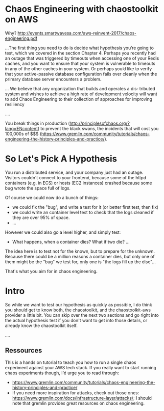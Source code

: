 # Chaos Engineering with chaostoolkit on AWS

Why? http://events.smartwavesa.com/aws-reinvent-2017/chaos-engineering.pdf

...The first thing you need to do is decide what hypothesis you’re
going to test, which we covered in the section Chapter 4. Perhaps
you recently had an outage that was triggered by timeouts when
accessing one of your Redis caches, and you want to ensure that
your system is vulnerable to timeouts in any of the other caches in
your system. Or perhaps you’d like to verify that your active-passive
database configuration fails over cleanly when the primary database
server encounters a problem.

...
We believe that any organization that builds and operates a dis‐
tributed system and wishes to achieve a high rate of development
velocity will want to add Chaos Engineering to their collection of
approaches for improving resiliency

....

You break things in production (http://principlesofchaos.org/?lang=ENcontent) to prevent the black swans, the incidents
that will cost you 100,000s of $$$ (https://www.gremlin.com/community/tutorials/chaos-engineering-the-history-principles-and-practice/).

# So Let's Pick A Hypothesis

You run a distributed service, and your company just had an outage.
Visitors couldn't connect to your frontend, because some of the httpd containers
(e.g. in ECS) or
hosts (EC2 instances) crashed because some bug wrote the space full of logs.

Of course we could now do a bunch of things:

- we could fix the "bug", and write a test for it (or better first test, then fix)
- we could write an container level test to check that the logs cleaned if they
  are over 95% of space.
- ...

However we could also go a level higher, and simply test:

- What happens, when a container dies? What if two die? ...

The idea here is to test not for the known, but to prepare for the unknown.
Because there could be a million reasons a container dies, but only one of them
might be the "bug" we test for, only one is "the logs fill up the disc"...

That's what you aim for in chaos engineering.

# Intro

So while we want to test our hypothesis as quickly as possible, I do think you should
get to know both, the chaostoolkit, and the chaostoolkit-aws provider a little bit.
You can skip over the next two sections and go right into the actual hypothesis test
if you don't want to get into those details, or already know the chaostoolkit itself.

....

## Ressources

This is a hands on tutorial to teach you how to run a single chaos experiment
against your AWS tech stack. If you really want to start running chaos experiments
though, I'd urge you to read through:

- https://www.gremlin.com/community/tutorials/chaos-engineering-the-history-principles-and-practice/
- If you need more inspiration for attacks, check out those ones: https://www.gremlin.com/docs/infrastructure-layer/attacks/; I should note that gremlin provides great resources on chaos engineering.
